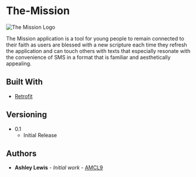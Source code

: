 # The-Mission

![The Mission Logo](file:///Users/al/Downloads/missionlogo.png)

The Mission application is a tool for young people to remain connected to their faith as users are blessed with a new 
scripture each time they refresh the application and can touch others with texts that especially resonate with the 
convenience of SMS in a format that is familiar and aesthetically appealing.


## Built With

* [Retrofit](https://square.github.io/retrofit/) 

## Versioning

* 0.1
    * Initial Release
 

## Authors

* **Ashley Lewis** - *Initial work* - [AMCL9](https://github.com/AMCL9)
